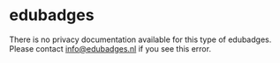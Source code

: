 # edubadges

There is no privacy documentation available for this type of edubadges. Please contact [info@edubadges.nl](mailto:info@edubadges.nl) if you see this error.